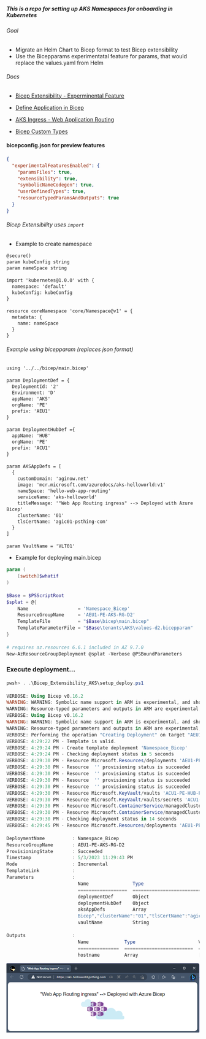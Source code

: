 ##### This is a repo for setting up AKS Namespaces for onboarding in Kubernetes

###### Goal
- Migrate an Helm Chart to Bicep format to test Bicep extensibility
- Use the Bicepparams experimentatal feature for params, that would replace the values.yaml from Helm 

###### Docs

- [Bicep Extensibility - Experminental Feature](https://learn.microsoft.com/en-us/azure/azure-resource-manager/bicep/bicep-config#enable-experimental-features)

- [Define Application in Bicep](https://learn.microsoft.com/en-us/azure/aks/learn/quick-kubernetes-deploy-bicep-extensibility-kubernetes-provider?tabs=PowerShell%2Cazure-powershell#add-the-application-definition)

- [AKS Ingress - Web Application Routing](https://learn.microsoft.com/en-us/azure/aks/web-app-routing?tabs=with-osm)

- [Bicep Custom Types](aka.ms/bicepCustomTypes)

#### bicepconfig.json for preview features
```json
{
  "experimentalFeaturesEnabled": {
    "paramsFiles": true,
    "extensibility": true,
    "symbolicNameCodegen": true,
    "userDefinedTypes": true,
    "resourceTypedParamsAndOutputs": true
  }
}
```

###### Bicep Extensibility uses `import`

- Example to create namespace

```bicep
@secure()
param kubeConfig string
param nameSpace string

import 'kubernetes@1.0.0' with {
  namespace: 'default'
  kubeConfig: kubeConfig
}

resource coreNamespace 'core/Namespace@v1' = {
  metadata: {
    name: nameSpace
  }
}
```
###### Example using bicepparam (replaces json format)

```bicep
using '../../bicep/main.bicep'

param DeploymentDef = {
  DeploymentId: '2'
  Environment: 'D'
  appName: 'AKS'
  orgName: 'PE'
  prefix: 'AEU1'
}

param DeploymentHubDef ={
  appName: 'HUB'
  orgName: 'PE'
  prefix: 'ACU1'
}

param AKSAppDefs = [
  {
    customDomain: 'aginow.net'
    image: 'mcr.microsoft.com/azuredocs/aks-helloworld:v1'
    nameSpace: 'hello-web-app-routing'
    serviceName: 'aks-helloworld'
    titleMessage: '"Web App Routing ingress" --> Deployed with Azure Bicep'
    clusterName: '01'
    tlsCertName: 'agic01-psthing-com'
  }
]

param VaultName = 'VLT01'
```
- Example for deploying main.bicep

```powershell
param (
    [switch]$whatif
)

$Base = $PSScriptRoot
$splat = @{
    Name                  = 'Namespace_Bicep'
    ResourceGroupName     = 'AEU1-PE-AKS-RG-D2'
    TemplateFile          = "$Base\bicep\main.bicep"
    TemplateParameterFile = "$Base\tenants\AKS\values-d2.bicepparam"
}

# requires az.resources 6.6.1 included in AZ 9.7.0
New-AzResourceGroupDeployment @splat -Verbose @PSBoundParameters
```

### Execute deployment...

```powershell
pwsh> . .\Bicep_Extensibility_AKS\setup_deploy.ps1

VERBOSE: Using Bicep v0.16.2
WARNING: WARNING: Symbolic name support in ARM is experimental, and should be enabled for testing purposes only. Do not enable this setting for any production usage, or you may be unexpectedly broken at any time!
WARNING: Resource-typed parameters and outputs in ARM are experimental, and should be enabled for testing purposes only. Do not enable this setting for any production usage, or you may be unexpectedly broken at any time!
VERBOSE: Using Bicep v0.16.2
WARNING: WARNING: Symbolic name support in ARM is experimental, and should be enabled for testing purposes only. Do not enable this setting for any production usage, or you may be unexpectedly broken at any time!
WARNING: Resource-typed parameters and outputs in ARM are experimental, and should be enabled for testing purposes only. Do not enable this setting for any production usage, or you may be unexpectedly broken at any time!
VERBOSE: Performing the operation "Creating Deployment" on target "AEU1-PE-AKS-RG-D2".
VERBOSE: 4:29:22 PM - Template is valid.
VERBOSE: 4:29:24 PM - Create template deployment 'Namespace_Bicep'
VERBOSE: 4:29:24 PM - Checking deployment status in 5 seconds
VERBOSE: 4:29:30 PM - Resource Microsoft.Resources/deployments 'AEU1-PE-AKS-D2-aks-helloworld' provisioning status is running
VERBOSE: 4:29:30 PM - Resource  '' provisioning status is succeeded
VERBOSE: 4:29:30 PM - Resource  '' provisioning status is succeeded
VERBOSE: 4:29:30 PM - Resource  '' provisioning status is succeeded
VERBOSE: 4:29:30 PM - Resource  '' provisioning status is succeeded
VERBOSE: 4:29:30 PM - Resource Microsoft.KeyVault/vaults 'ACU1-PE-HUB-P0-kvVLT01' provisioning status is succeeded
VERBOSE: 4:29:30 PM - Resource Microsoft.KeyVault/vaults/secrets 'ACU1-PE-HUB-P0-kvVLT01/agic01-psthing-com' provisioning status is succeeded
VERBOSE: 4:29:30 PM - Resource Microsoft.ContainerService/managedClusters 'AEU1-PE-AKS-D2-aks01' provisioning status is succeeded
VERBOSE: 4:29:30 PM - Resource Microsoft.ContainerService/managedClusters 'AEU1-PE-AKS-D2-aks01' provisioning status is succeeded
VERBOSE: 4:29:30 PM - Checking deployment status in 14 seconds
VERBOSE: 4:29:45 PM - Resource Microsoft.Resources/deployments 'AEU1-PE-AKS-D2-aks-helloworld' provisioning status is succeeded

DeploymentName          : Namespace_Bicep
ResourceGroupName       : AEU1-PE-AKS-RG-D2
ProvisioningState       : Succeeded
Timestamp               : 5/3/2023 11:29:43 PM
Mode                    : Incremental
TemplateLink            : 
Parameters              : 
                          Name                Type                       Value
                          ==================  =========================  ==========
                          deploymentDef       Object                     {"DeploymentId":"2","Environment":"D","appName":"AKS","orgName":"PE","prefix":"AEU1"}
                          deploymentHubDef    Object                     {"appName":"HUB","orgName":"PE","prefix":"ACU1"}
                          aksAppDefs          Array                      [{"customDomain":"aginow.net","image":"mcr.microsoft.com/azuredocs/aks-helloworld:v1","nameSpace":"hello-web-app-routing","serviceName":"aks-helloworld","titleMessage":"\"Web App Routing ingress\" --> Deployed with Azure
                          Bicep","clusterName":"01","tlsCertName":"agic01-psthing-com"}]
                          vaultName           String                     "VLT01"

Outputs                 : 
                          Name             Type                       Value
                          ===============  =========================  ==========
                          hostname         Array                      ["aks-helloworld.aginow.net"]

```

![Deployed](./docs/deployed_image.png)